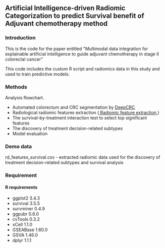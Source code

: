 ## Artificial Intelligence-driven Radiomic Categorization to predict Survival benefit of Adjuvant chemotherapy method

### Introduction
This is the code for the paper entitled "Multimodal data integration for explainable artificial intelligence to guide adjuvant chemotherapy in stage II colorectal cancer"

This code includes the custom R script and radiomics data in this study and used to train predictive models.

### Methods
Analysis flowchart.
- Automated colorectum and CRC segmentation by [
DeepCRC
](https://github.com/cx601/AIRCSA/blob/main/DeepCRC/MICCAI2022_Colonrectal_Cancer.pdf)
- Radiological radiomic features extraction ([
Radiomic feature extraction
](https://github.com/cyxie601/ESCC_ML/tree/master/Feature%20Extraction))
- The survival-by-treatment interaction test to select top significant features
- The discovery of treatment decision-related subtypes
- Model evaluation

### Demo data
rd_features_survival.csv - extracted radiomic data used for the discovery of treatment decision-related subtypes and survival analysis

### Requirement

#### R requirements
- ggplot2 3.4.3 
- survival 3.5.5
- survminer 0.4.9
- ggpubr 0.6.0
- cvTools 0.3.2
- xCell 1.1.0
- GSEABase 1.60.0
- GSVA 1.46.0
- dplyr 1.1.1
